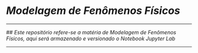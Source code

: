 # <b><i>Modelagem de Fenômenos Físicos</i></b>
<hr>
## <i>Este repositório refere-se a matéria de Modelagem de Fenômenos Físicos, aqui será armazenado e versionado o Notebook Jupyter Lab</i>
<hr>